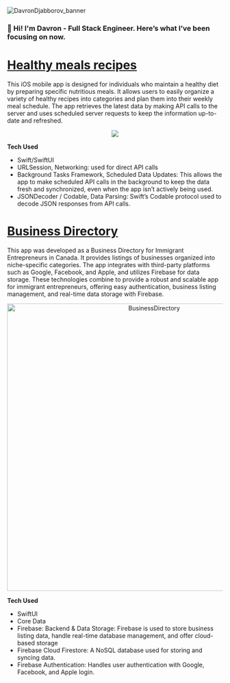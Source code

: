 ![DavronDjabborov_banner](https://github.com/user-attachments/assets/31b90654-13c0-477c-a5b4-c624902cb7a3)       
 
### 👋 Hi! I'm Davron - Full Stack Engineer. Here’s what I’ve been focusing on now.

# [Healthy meals recipes](https://github.com/JamilaRuz/HealthFoodRecipe)
This iOS mobile app is designed for individuals who maintain a healthy diet by preparing specific nutritious meals. It allows users to easily organize a variety of healthy recipes into categories and plan them into their weekly meal schedule. The app retrieves the latest data by making API calls to the server and uses scheduled server requests to keep the information up-to-date and refreshed.

<p align="center">
<img src="https://github.com/user-attachments/assets/46152219-fbcd-42b8-855b-2817eea0609a"/>
</p>

**Tech Used**
- Swift/SwiftUI
- URLSession, Networking: used for direct API calls
- Background Tasks Framework, Scheduled Data Updates:
This allows the app to make scheduled API calls in the background to keep the data fresh and synchronized, even when the app isn’t actively being used.
- JSONDecoder / Codable, Data Parsing:
Swift’s Codable protocol used to decode JSON responses from API calls.

# [Business Directory](https://github.com/JamilaRuz/WomenBusinessDirectory)
This app was developed as a Business Directory for Immigrant Entrepreneurs in Canada. It provides listings of businesses organized into niche-specific categories. The app integrates with third-party platforms such as Google, Facebook, and Apple, and utilizes Firebase for data storage. These technologies combine to provide a robust and scalable app for immigrant entrepreneurs, offering easy authentication, business listing management, and real-time data storage with Firebase.

<p align="center">
  <img width="671" alt="BusinessDirectory" src="https://github.com/user-attachments/assets/723e0fd9-40b9-4a95-b2f5-0137e03d04c9">
</p>

**Tech Used**
- SwiftUI
- Core Data
- Firebase:
Backend & Data Storage: Firebase is used to store business listing data, handle real-time database management, and offer cloud-based storage
- Firebase Cloud Firestore: A NoSQL database used for storing and syncing data.
- Firebase Authentication:
Handles user authentication with Google, Facebook, and Apple login.
